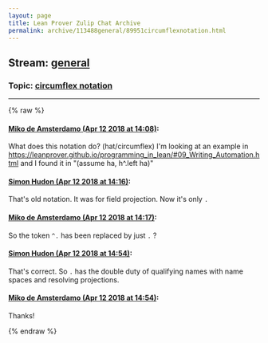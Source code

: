 ```yaml
---
layout: page
title: Lean Prover Zulip Chat Archive 
permalink: archive/113488general/89951circumflexnotation.html
---
```


## Stream: [general](index.html)
### Topic: [circumflex notation](89951circumflexnotation.html)

---


{% raw %}
#### [ Miko de Amsterdamo (Apr 12 2018 at 14:08)](https://leanprover.zulipchat.com/#narrow/stream/113488-general/topic/circumflex%20notation/near/124981819):
<p>What does this notation do? (hat/circumflex) I'm looking at an example in <a href="https://leanprover.github.io/programming_in_lean/#09_Writing_Automation.html" target="_blank" title="https://leanprover.github.io/programming_in_lean/#09_Writing_Automation.html">https://leanprover.github.io/programming_in_lean/#09_Writing_Automation.html</a> and I found it in "(assume ha, h^.left ha)"</p>

#### [ Simon Hudon (Apr 12 2018 at 14:16)](https://leanprover.zulipchat.com/#narrow/stream/113488-general/topic/circumflex%20notation/near/124982270):
<p>That's old notation. It was for field projection. Now it's only <code>.</code></p>

#### [ Miko de Amsterdamo (Apr 12 2018 at 14:17)](https://leanprover.zulipchat.com/#narrow/stream/113488-general/topic/circumflex%20notation/near/124982310):
<p>So the token <code>^.</code> has been replaced by just <code>.</code> ?</p>

#### [ Simon Hudon (Apr 12 2018 at 14:54)](https://leanprover.zulipchat.com/#narrow/stream/113488-general/topic/circumflex%20notation/near/124983725):
<p>That's correct. So <code>.</code> has the double duty of qualifying names with name spaces and resolving projections.</p>

#### [ Miko de Amsterdamo (Apr 12 2018 at 14:54)](https://leanprover.zulipchat.com/#narrow/stream/113488-general/topic/circumflex%20notation/near/124983730):
<p>Thanks!</p>


{% endraw %}
